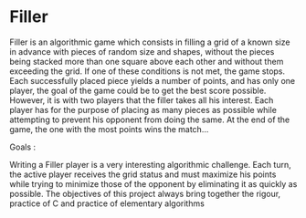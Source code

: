 # Filler


Filler is an algorithmic game which consists in filling a grid of a known size in advance
with pieces of random size and shapes, without the pieces being stacked more than one
square above each other and without them exceeding the grid. If one of these conditions
is not met, the game stops.
Each successfully placed piece yields a number of points, and has only one player, the
goal of the game could be to get the best score possible. However, it is with two players
that the filler takes all his interest. Each player has for the purpose of placing as many
pieces as possible while attempting to prevent his opponent from doing the same. At the
end of the game, the one with the most points wins the match...

Goals :

Writing a Filler player is a very interesting algorithmic challenge. Each turn, the active
player receives the grid status and must maximize his points while trying to minimize
those of the opponent by eliminating it as quickly as possible.
The objectives of this project always bring together the rigour, practice of C and practice of elementary algorithms
